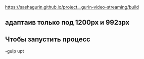  https://sashagurin.github.io/project__gurin-video-streaming/build
## адаптаив только под 1200px и 992зpx
## Чтобы запустить процесс
 -gulp
 upt
